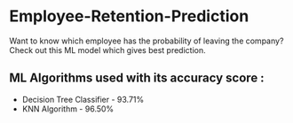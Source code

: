 # Employee-Retention-Prediction
Want to know which employee has the probability of leaving the company? Check out this ML model which gives best prediction.


## ML Algorithms used with its accuracy score : 
- Decision Tree Classifier  - 93.71%
- KNN Algorithm  - 96.50%
